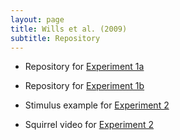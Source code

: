 ```yaml
---
layout: page
title: Wills et al. (2009)
subtitle: Repository
---
```


- Repository for [Experiment 1a](http://www.willslab.org.uk/exe13/index.html)

- Repository for [Experiment 1b](http://www.willslab.org.uk/exe11/index.html)

- Stimulus example for [Experiment 2](https://commons.wikimedia.org/wiki/File:Stimuli_for_Wills_et_al._%282009%29,_Experiment_2.svg)

- Squirrel video for [Experiment 2](http://www.willslab.org.uk/vid/Itchy.mp4)





